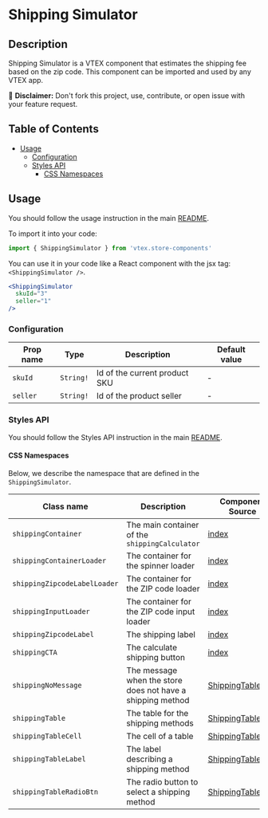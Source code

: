 # Shipping Simulator

## Description

Shipping Simulator is a VTEX component that estimates the shipping fee based on the zip code. This component can be imported and used by any VTEX app.

:loudspeaker: **Disclaimer:** Don't fork this project, use, contribute, or open issue with your feature request.

## Table of Contents
- [Usage](#usage)
  - [Configuration](#configuration)
  - [Styles API](#styles-api)
    - [CSS Namespaces](#css-namespaces)

## Usage
You should follow the usage instruction in the main [README](https://github.com/vtex-apps/store-components/blob/master/README.md#usage).

To import it into your code: 
```js
import { ShippingSimulator } from 'vtex.store-components'
```

You can use it in your code like a React component with the jsx tag: `<ShippingSimulator />`. 

```jsx
<ShippingSimulator
  skuId="3"
  seller="1"
/>
```

### Configuration

| Prop name          | Type      | Description                   | Default value |
| ------------------ | --------- | ----------------------------- | ------------- |
| `skuId`            | `String!` | Id of the current product SKU | - |
| `seller`           | `String!` | Id of the product seller      | - |

### Styles API

You should follow the Styles API instruction in the main [README](/README.md#styles-api).

#### CSS Namespaces
Below, we describe the namespace that are defined in the `ShippingSimulator`.

| Class name | Description | Component Source |
| ---------- | ----------- | ---------------- |
| `shippingContainer` | The main container of the `shippingCalculator` | [index](/react/components/ShippingSimulator/index.js) |
| `shippingContainerLoader` | The container for the spinner loader | [index](/react/components/ShippingSimulator/index.js) |
| `shippingZipcodeLabelLoader` | The container for the ZIP code loader | [index](/react/components/ShippingSimulator/index.js) |
| `shippingInputLoader` | The container for the ZIP code input loader | [index](/react/components/ShippingSimulator/index.js) |
| `shippingZipcodeLabel` | The shipping label | [index](/react/components/ShippingSimulator/index.js) |
| `shippingCTA` | The calculate shipping button | [index](/react/components/ShippingSimulator/index.js) |
| `shippingNoMessage` | The message when the store does not have a shipping method | [ShippingTable](/react/components/ShippingSimulator/components/ShippingTable.js) |
| `shippingTable` | The table for the shipping methods | [ShippingTable](/react/components/ShippingSimulator/components/ShippingTable.js) |
| `shippingTableCell` | The cell of a table | [ShippingTableRow](/react/components/ShippingSimulator/components/ShippingTableRow.js) |
| `shippingTableLabel` | The label describing a shipping method | [ShippingTableRow](/react/components/ShippingSimulator/components/ShippingTableRow.js) |
| `shippingTableRadioBtn` | The radio button to select a shipping method | [ShippingTableRow](/react/components/ShippingSimulator/components/ShippingTableRow.js) |